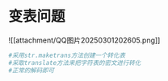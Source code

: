 # 变表问题
![[attachment/QQ图片20250301202605.png]]

```python
#采用str.maketrans方法创建一个转化表
#采取translate方法来把字符表的密文进行转化
#正常的解码即可
```
